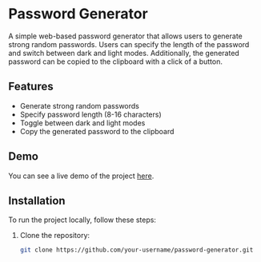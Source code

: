 # Password Generator

A simple web-based password generator that allows users to generate strong random passwords. Users can specify the length of the password and switch between dark and light modes. Additionally, the generated password can be copied to the clipboard with a click of a button.

## Features

- Generate strong random passwords
- Specify password length (8-16 characters)
- Toggle between dark and light modes
- Copy the generated password to the clipboard

## Demo

You can see a live demo of the project [here](https://your-demo-link.com).

## Installation

To run the project locally, follow these steps:

1. Clone the repository:
   ```bash
   git clone https://github.com/your-username/password-generator.git
